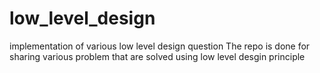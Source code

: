 # low_level_design
implementation of various low level design question
The repo is done for sharing various problem that are solved using low level desgin principle
